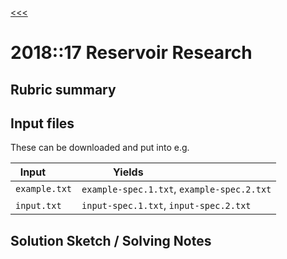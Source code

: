 [<<<](../README.md)

# 2018::17 Reservoir Research

## Rubric summary

## Input files

These can be downloaded and put into e.g.

| Input         | Yields                                     |
|---------------|--------------------------------------------|
| `example.txt` | `example-spec.1.txt`, `example-spec.2.txt` |
| `input.txt`  | `input-spec.1.txt`, `input-spec.2.txt`     |

## Solution Sketch / Solving Notes

